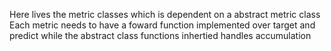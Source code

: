Here lives the metric classes which is dependent on a abstract metric class
Each metric needs to have a foward function implemented over target and predict while the abstract class functions inhertied handles accumulation
